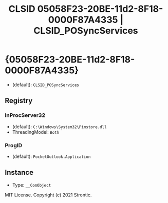 ﻿---
title: "CLSID 05058F23-20BE-11d2-8F18-0000F87A4335 | CLSID_POSyncServices"
excerpt: What is COM-Object CLSID 05058F23-20BE-11d2-8F18-0000F87A4335?
---

# {05058F23-20BE-11d2-8F18-0000F87A4335}

* (default): `CLSID_POSyncServices`

## Registry


### InProcServer32

* (default): `C:\Windows\System32\Pimstore.dll`
* ThreadingModel: `Both`

### ProgID

* (default): `PocketOutlook.Application`

## Instance

* Type: `__ComObject`

MIT License. Copyright (c) 2021 Strontic.


